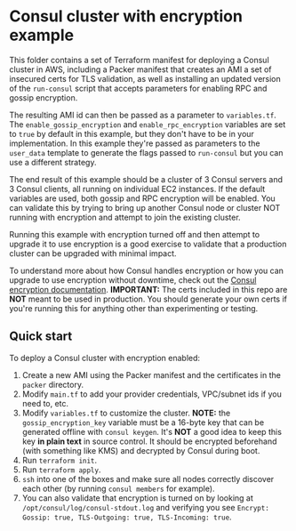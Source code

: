 # Consul cluster with encryption example

This folder contains a set of Terraform manifest for deploying a Consul cluster in AWS, including a Packer manifest that creates an AMI a set of insecured certs for TLS validation, as well as installing an updated version of the `run-consul` script that accepts parameters for enabling RPC and gossip encryption.

The resulting AMI id can then be passed as a parameter to `variables.tf`. The `enable_gossip_encryption` and `enable_rpc_encryption` variables are set to `true` by default in this example, but they don't have to be in your implementation. In this example they're passed as parameters to the `user_data` template to generate the flags passed to `run-consul` but you can use a different strategy.

The end result of this example should be a cluster of 3 Consul servers and 3 Consul clients, all running on individual EC2 instances. If the default variables are used, both gossip and RPC encryption will be enabled. You can validate this by trying to bring up another Consul node or cluster NOT running with encryption and attempt to join the existing cluster.

Running this example with encryption turned off and then attempt to upgrade it to use encryption is a good exercise to validate that a production cluster can be upgraded with minimal impact.

To understand more about how Consul handles encryption or how you can upgrade to use encryption without downtime, check out the [Consul encryption documentation](https://www.consul.io/docs/agent/encryption.html). **IMPORTANT:** The certs included in this repo are **NOT** meant to be used in production. You should generate your own certs if you're running this for anything other than experimenting or testing.

## Quick start

To deploy a Consul cluster with encryption enabled:

1. Create a new AMI using the Packer manifest and the certificates in the `packer` directory.
1. Modify `main.tf` to add your provider credentials, VPC/subnet ids if you need to, etc.
1. Modify `variables.tf` to customize the cluster. **NOTE:** the `gossip_encryption_key` variable must be a 16-byte key that can be generated offline with `consul keygen`. It's **NOT** a good idea to keep this key **in plain text** in source control. It should be encrypted beforehand (with something like KMS) and decrypted by Consul during boot.
1. Run `terraform init`.
1. Run `terraform apply`.
1. `ssh` into one of the boxes and make sure all nodes correctly discover each other (by running `consul members` for example).
1. You can also validate that encryption is turned on by looking at `/opt/consul/log/consul-stdout.log` and verifying you see `Encrypt: Gossip: true, TLS-Outgoing: true, TLS-Incoming: true`.